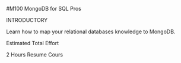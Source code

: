 #M100
MongoDB for SQL Pros

INTRODUCTORY

Learn how to map your relational databases knowledge to MongoDB.

Estimated Total Effort

2 Hours
Resume Cours
